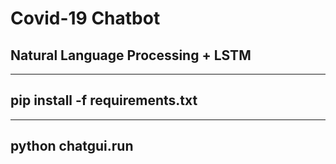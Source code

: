 # Covid-19 Chatbot 
## Natural Language Processing + LSTM


---
pip install -f requirements.txt
---

---
python chatgui.run
---
